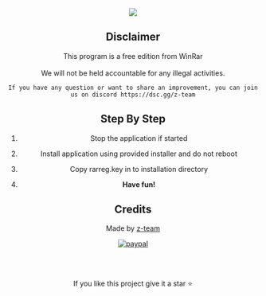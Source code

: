 <div align="center">

<a href="https://dsc.gg/z-team">
  <img src="https://cdn.discordapp.com/attachments/1094733108647035030/1096215554437681213/wgd9em.png"/>
</a>

## Disclaimer

This program is a free edition from WinRar<br />
<br />
We will not be held accountable for any illegal activities.

``If you have any question or want to share an improvement, you can join us on discord https://dsc.gg/z-team``

## Step By Step

1) Stop the application if started

2) Install application using provided installer and do not reboot

3) Copy rarreg.key in to installation directory

4) **Have fun!**
 
## Credits
Made by [z-team](https://github.com/z-t3am)
<br />

[![paypal](https://www.paypalobjects.com/en_US/PL/i/btn/btn_donateCC_LG.gif)](https://www.paypal.com/donate/?hosted_button_id=LHX286XBZ5BZS)
  
<br/>
<br/>
  
If you like this project give it a star ⭐

</div>
